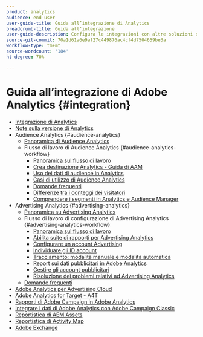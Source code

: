 ```yaml
---
product: analytics
audience: end-user
user-guide-title: Guida all’integrazione di Analytics
breadcrumb-title: Guida all’integrazione
user-guide-description: Configura le integrazioni con altre soluzioni di Adobe Experience Cloud, come Audience Manager e Advertising Cloud.
source-git-commit: 70a1d61a6e9af27c449876ac4cf4d7504659be3a
workflow-type: tm+mt
source-wordcount: '184'
ht-degree: 70%

---
```



# Guida all’integrazione di Adobe Analytics {#integration}

+ [Integrazione di Analytics](home.md)
+ [Note sulla versione di Analytics](https://experienceleague.adobe.com/docs/analytics/release-notes/latest.html?lang=it)
+ Audience Analytics {#audience-analytics}
   + [Panoramica di Audience Analytics](c-audience-analytics/mc-audiences-aam.md)
   + Flusso di lavoro di Audience Analytics {#audience-analytics-workflow}
      + [Panoramica sul flusso di lavoro](c-audience-analytics/c-workflow/audiences-workflow.md)
      + [Crea destinazione Analytics - Guida di AAM](https://experienceleague.adobe.com/docs/audience-manager/user-guide/features/destinations/experience-cloud-destinations/create-analytics-destination.html)
      + [Uso dei dati di audience in Analytics](c-audience-analytics/c-workflow/use-audience-data-analytics.md)
      + [Casi di utilizzo di Audience Analytics](c-audience-analytics/aam-audience-use-cases.md)
      + [Domande frequenti](c-audience-analytics/mc-audiences-faqs.md)
      + [Differenze tra i conteggi dei visitatori](c-audience-analytics/visitor-count-reconciliation.md)
      + [Comprendere i segmenti in Analytics e Audience Manager](c-audience-analytics/aam-analytics-segments.md)
+ Advertising Analytics {#advertising-analytics}
   + [Panoramica su Advertising Analytics](c-advertising-analytics/overview.md)
   + Flusso di lavoro di configurazione di Advertising Analytics {#advertising-analytics-workflow}
      + [Panoramica sul flusso di lavoro](c-advertising-analytics/c-adanalytics-workflow/aa-workflow.md)
      + [Abilita suite di rapporti per Advertising Analytics](c-advertising-analytics/c-adanalytics-workflow/aa-provision-rs.md)
      + [Configurare un account Advertising](c-advertising-analytics/c-adanalytics-workflow/aa-create-ad-account.md)
      + [Individuare gli ID account](c-advertising-analytics/c-adanalytics-workflow/aa-locate-account-id.md)
      + [Tracciamento: modalità manuale e modalità automatica](c-advertising-analytics/c-adanalytics-workflow/aa-manual-vs-automatic-tracking.md)
      + [Report sui dati pubblicitari in Adobe Analytics](c-advertising-analytics/c-adanalytics-workflow/aa-report-ad-data-an.md)
      + [Gestire gli account pubblicitari](c-advertising-analytics/c-adanalytics-workflow/aa-manage-ad-accounts.md)
      + [Risoluzione dei problemi relativi ad Advertising Analytics](c-advertising-analytics/c-adanalytics-workflow/aa-troubleshooting.md)
   + [Domande frequenti](c-advertising-analytics/aa-faq.md)
+ [Adobe Analytics per Advertising Cloud](https://experienceleague.adobe.com/docs/advertising-cloud/integrations/analytics/overview.html)
+ [Adobe Analytics for Target - A4T](https://experienceleague.adobe.com/docs/target/using/integrate/a4t/a4t.html)
+ [Rapporti di Adobe Campaign in Adobe Analytics](adobe-campaign.md)
+ [Integrare i dati di Adobe Analytics con Adobe Campaign Classic](analytics-to-campaign-classic.md)
+ [Reportistica di AEM Assets](aem-assets-reporting.md)
+ [Reportistica di Activity Map](activitmap-reporting.md)
+ [Adobe Exchange](https://www.adobeexchange.com/experiencecloud.analytics.html#product)

